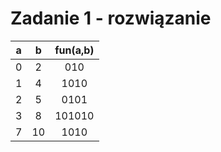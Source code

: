 # Zadanie 1 - rozwiązanie

| **a** | **b** | **fun(a,b)** |
|:-----:|:-----:|:------------:|
|   0   |   2   |      010     |
|   1   |   4   |     1010     |
|   2   |   5   |     0101     |
|   3   |   8   |    101010    |
|   7   |   10  |    1010      |